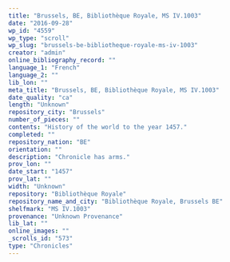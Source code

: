 ```yaml
---
title: "Brussels, BE, Bibliothèque Royale, MS IV.1003"
date: "2016-09-28"
wp_id: "4559"
wp_type: "scroll"
wp_slug: "brussels-be-bibliotheque-royale-ms-iv-1003"
creator: "admin"
online_bibliography_record: ""
language_1: "French"
language_2: ""
lib_lon: ""
meta_title: "Brussels, BE, Bibliothèque Royale, MS IV.1003"
date_quality: "ca"
length: "Unknown"
repository_city: "Brussels"
number_of_pieces: ""
contents: "History of the world to the year 1457."
completed: ""
repository_nation: "BE"
orientation: ""
description: "Chronicle has arms."
prov_lon: ""
date_start: "1457"
prov_lat: ""
width: "Unknown"
repository: "Bibliothèque Royale"
repository_name_and_city: "Bibliothèque Royale, Brussels BE"
shelfmark: "MS IV.1003"
provenance: "Unknown Provenance"
lib_lat: ""
online_images: ""
_scrolls_id: "573"
type: "Chronicles"
---
```



